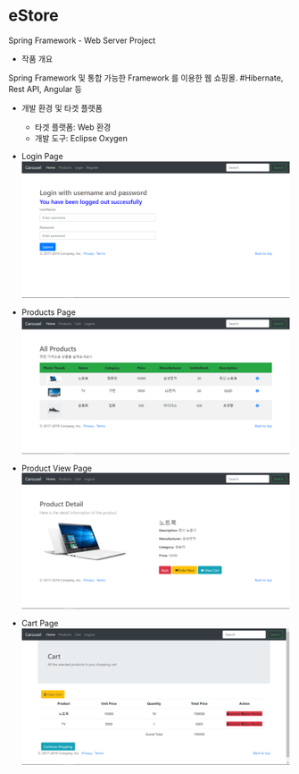 # eStore
Spring Framework - Web Server Project

- 작품 개요<br>

 Spring Framework 및 통합 가능한 Framework 를 이용한 웹 쇼핑몰.
 #Hibernate, Rest API, Angular 등
  

- 개발 환경 및 타겟 플랫폼<br>

  - 타겟 플랫폼: Web 환경
  - 개발 도구: Eclipse Oxygen


- Login Page<br>
![ex_1](./demo/LoginOrRegister.PNG)

- Products Page<br>
![ex_1](./demo/products.png)

- Product View Page<br>
![ex_1](./demo/viewProduct.png)

- Cart Page<br>
![ex_1](./demo/cart.png)
